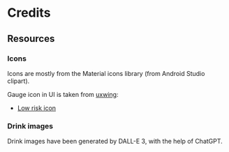 # Credits

## Resources

### Icons

Icons are mostly from the Material icons library (from Android Studio clipart).

Gauge icon in UI is taken from [uxwing](https://uxwing.com/low-risk-icon/):
- [Low risk icon](https://uxwing.com/low-risk-icon/)

### Drink images

Drink images have been generated by DALL-E 3, with the help of ChatGPT.
